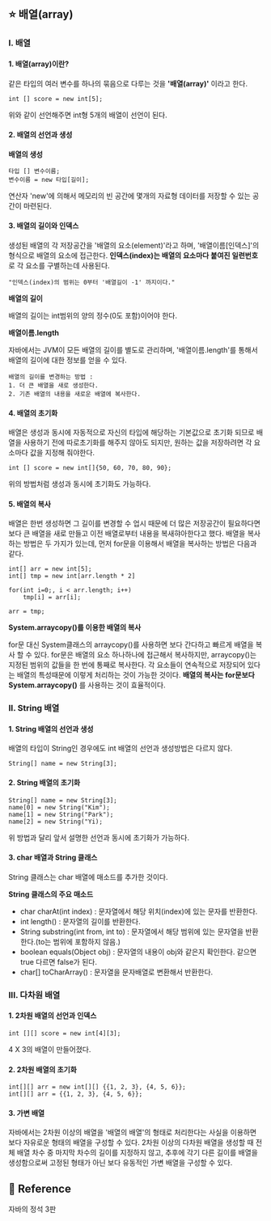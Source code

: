 ## :star: 배열(array) 

### I. 배열

#### 1. 배열(array)이란?
같은 타입의 여러 변수를 하나의 묶음으로 다루는 것을 **'배열(array)'** 이라고 한다.

```
int [] score = new int[5];
```
위와 같이 선언해주면 int형 5개의 배열이 선언이 된다.

#### 2. 배열의 선언과 생성

**배열의 생성**

```
타입 [] 변수이름;
변수이름 = new 타입[길이];
```

연산자 'new'에 의해서 메모리의 빈 공간에 몇개의 자료형 데이터를 저장할 수 있는 공간이 마련된다.

#### 3. 배열의 길이와 인덱스
생성된 배열의 각 저장공간을 '배열의 요소(element)'라고 하며, '배열이름[인덱스]'의 형식으로 배열의 요소에 접근한다. **인덱스(index)는 배열의 요소마다 붙여진 일련번호**로 각 요소를 구별하는데 사용된다.

```
"인덱스(index)의 범위는 0부터 '배열길이 -1' 까지이다."
```

**배열의 길이**

배열의 길이는 int범위의 양의 정수(0도 포함)이어야 한다.

**배열이름.length**

자바에서는 JVM이 모든 배열의 길이를 별도로 관리하며, '배열이름.length'를 통해서 배열의 길이에 대한 정보를 얻을 수 있다.

```
배열의 길이를 변경하는 방법 :
1. 더 큰 배열을 새로 생성한다.
2. 기존 배열의 내용을 새로운 배열에 복사한다.
```

#### 4. 배열의 초기화
배열은 생성과 동시에 자동적으로 자신의 타입에 해당하는 기본값으로 초기화 되므로 배열을 사용하기 전에 따로초기화를 해주지 않아도 되지만, 원하는 값을 저장하려면 각 요소마다 값을 지정해 줘야한다.
```
int [] score = new int[]{50, 60, 70, 80, 90};
```
위의 방법처럼 생성과 동시에 초기화도 가능하다.

#### 5. 배열의 복사
배열은 한번 생성하면 그 길이를 변경할 수 업시 때문에 더 많은 저장공간이 필요하다면 보다 큰 배열을 새로 만들고 이전 배열로부터 내용을 복새햐아한다고 했다. 배열을 복사하는 방법은 두 가지가 있는데, 먼저 for문을 이용해서 배열을 복사하는 방법은 다음과 같다.

```
int[] arr = new int[5];
int[] tmp = new int[arr.length * 2]

for(int i=0;, i < arr.length; i++)
    tmp[i] = arr[i];

arr = tmp;
```

**System.arraycopy()를 이용한 배열의 복사**

for문 대신 System클래스의 arraycopy()를 사용하면 보다 간다하고 빠르게 배열을 복사 할 수 있다. for문은 배열의 요소 하나하나에 접근해서 복사하지만, arraycopy()는 지정된 범위의 값들을 한 번에 통째로 복사한다. 각 요소들이 연속적으로 저장되어 있다는 배열의 특성때문에 이렇게 처리하는 것이 가능한 것이다. **배열의 복사는 for문보다 System.arraycopy()** 를 사용하는 것이 효율적이다.

### II. String 배열

#### 1. String 배열의 선언과 생성
배열의 타입이 String인 경우에도 int 배열의 선언과 생성방법은 다르지 않다.
```
String[] name = new String[3];
```

#### 2. String 배열의 초기화

```
String[] name = new String[3];
name[0] = new String("Kim");
name[1] = new String("Park");
name[2] = new String("Yi);
```
위 방법과 달리 앞서 설명한 선언과 동시에 초기화가 가능하다.

#### 3. char 배열과 String 클래스
String 클래스는 char 배열에 매소드를 추가한 것이다.

**String 클래스의 주요 매소드**

- char charAt(int index) : 문자열에서 해당 위치(index)에 있는 문자를 반환한다.
- int length() : 문자열의 길이를 반환한다.
- String substring(int from, int to) : 문자열에서 해당 범위에 있는 문자열을 반환한다.(to는 범위에 포함하지 않음.)
- boolean equals(Object obj) : 문자열의 내용이 obj와 같은지 확인한다. 같으면 true 다르면 false가 된다.
- char[] toCharArray() : 문자열을 문자배열로 변환해서 반환한다.

### III. 다차원 배열

#### 1. 2차원 배열의 선언과 인덱스

```
int [][] score = new int[4][3];
```

4 X 3의 배열이 만들어졌다.

#### 2. 2차원 배열의 초기화

```
int[][] arr = new int[][] {{1, 2, 3}, {4, 5, 6}};
int[][] arr = {{1, 2, 3}, {4, 5, 6}};
```

#### 3. 가변 배열
자바에서는 2차원 이상의 배열을 '배열의 배열'의 형태로 처리한다는 사실을 이용하면 보다 자유로운 형태의 배열을 구성할 수 있다. 2차원 이상의 다차원 배열을 생성할 때 전체 배열 차수 중 마지막 차수의 길이를 지정하지 않고, 추후에 각기 다른 길이를 배열을 생성함으로써 고정된 형태가 아닌 보다 유동적인 가변 배열을 구성할 수 있다.

## 📂 Reference
자바의 정석 3판